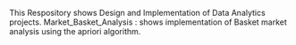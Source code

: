 This Respository shows Design and Implementation of Data Analytics projects.
Market_Basket_Analysis :  shows implementation of Basket market analysis using the apriori algorithm.
